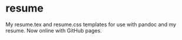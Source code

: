 resume
======

My resume.tex and resume.css templates for use with pandoc and my resume. Now online with GitHub pages.
